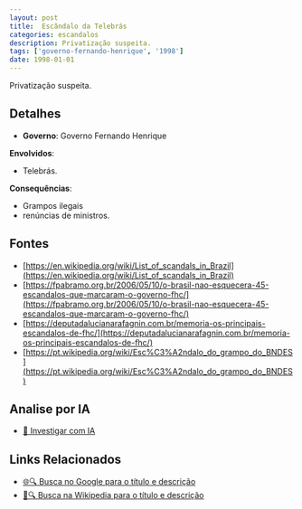 ```yaml
---
layout: post
title:  Escândalo da Telebrás
categories: escandalos
description: Privatização suspeita.
tags: ['governo-fernando-henrique', '1998']
date: 1998-01-01
---
```


Privatização suspeita.

## Detalhes
- **Governo**: Governo Fernando Henrique

**Envolvidos**:
- Telebrás.


**Consequências**:
- Grampos ilegais
- renúncias de ministros.


## Fontes
- [https://en.wikipedia.org/wiki/List_of_scandals_in_Brazil](https://en.wikipedia.org/wiki/List_of_scandals_in_Brazil)
- [https://fpabramo.org.br/2006/05/10/o-brasil-nao-esquecera-45-escandalos-que-marcaram-o-governo-fhc/](https://fpabramo.org.br/2006/05/10/o-brasil-nao-esquecera-45-escandalos-que-marcaram-o-governo-fhc/)
- [https://deputadalucianarafagnin.com.br/memoria-os-principais-escandalos-de-fhc/](https://deputadalucianarafagnin.com.br/memoria-os-principais-escandalos-de-fhc/)
- [https://pt.wikipedia.org/wiki/Esc%C3%A2ndalo_do_grampo_do_BNDES](https://pt.wikipedia.org/wiki/Esc%C3%A2ndalo_do_grampo_do_BNDES)


## Analise por IA
- [🤖 Investigar com IA](https://www.perplexity.ai/search?q=Esc%C3%A2ndalo%20da%20Telebr%C3%A1s%20Privatiza%C3%A7%C3%A3o%20suspeita.%20Governo%20Fernando%20Henrique)

## Links Relacionados
- [🌐🔍 Busca no Google para o título e descrição](https://www.google.com/search?q=Esc%C3%A2ndalo%20da%20Telebr%C3%A1s%20Privatiza%C3%A7%C3%A3o%20suspeita.%20Governo%20Fernando%20Henrique)
- [📖🔍 Busca na Wikipedia para o título e descrição](https://pt.wikipedia.org/w/index.php?search=Esc%C3%A2ndalo%20da%20Telebr%C3%A1s%20Privatiza%C3%A7%C3%A3o%20suspeita.%20Governo%20Fernando%20Henrique)

